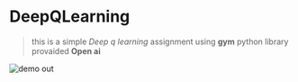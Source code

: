 # DeepQLearning
> this is a simple *Deep q learning* assignment using <b>gym</b> python library provaided <b>Open ai</b></br>

![demo out](Images/trim.gif)
